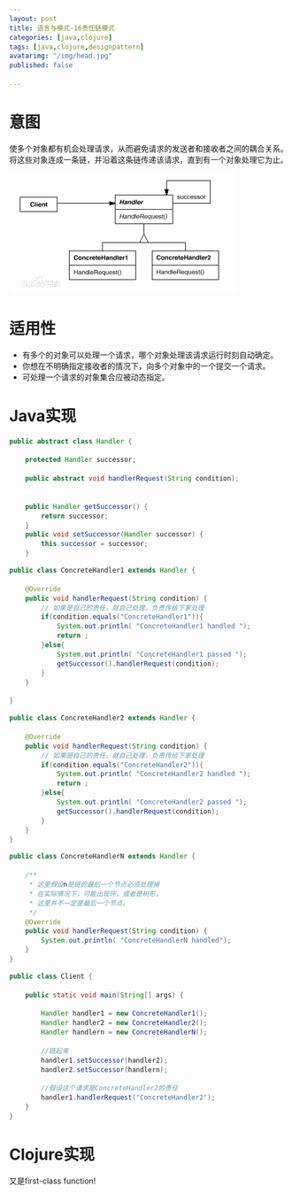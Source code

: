 ```yaml
---
layout: post
title: 语言与模式-16责任链模式
categories: [java,clojure]
tags: [java,clojure,designpattern]
avatarimg: "/img/head.jpg"
published: false

---
```


# 意图

使多个对象都有机会处理请求，从而避免请求的发送者和接收者之间的耦合关系。将这些对象连成一条链，并沿着这条链传递该请求，直到有一个对象处理它为止。

![](/assets/designpattern/chain.jpg)

# 适用性

- 有多个的对象可以处理一个请求，哪个对象处理该请求运行时刻自动确定。
- 你想在不明确指定接收者的情况下，向多个对象中的一个提交一个请求。
- 可处理一个请求的对象集合应被动态指定。

# Java实现

```java
public abstract class Handler {

    protected Handler successor;

    public abstract void handlerRequest(String condition);


    public Handler getSuccessor() {
        return successor;
    }
    public void setSuccessor(Handler successor) {
        this.successor = successor;
    }
```

<!-- more -->

```java
public class ConcreteHandler1 extends Handler {

    @Override
    public void handlerRequest(String condition) {
        // 如果是自己的责任，就自己处理，负责传给下家处理
        if(condition.equals("ConcreteHandler1")){
            System.out.println( "ConcreteHandler1 handled ");
            return ;
        }else{
            System.out.println( "ConcreteHandler1 passed ");
            getSuccessor().handlerRequest(condition);
        }
    }

}
```

```java
public class ConcreteHandler2 extends Handler {

    @Override
    public void handlerRequest(String condition) {
        // 如果是自己的责任，就自己处理，负责传给下家处理
        if(condition.equals("ConcreteHandler2")){
            System.out.println( "ConcreteHandler2 handled ");
            return ;
        }else{
            System.out.println( "ConcreteHandler2 passed ");
            getSuccessor().handlerRequest(condition);
        }
    }
}
```

```java
public class ConcreteHandlerN extends Handler {

    /**
     * 这里假设n是链的最后一个节点必须处理掉
     * 在实际情况下，可能出现环，或者是树形，
     * 这里并不一定是最后一个节点。
     */
    @Override
    public void handlerRequest(String condition) {
        System.out.println( "ConcreteHandlerN handled");
    }
}
```

```java
public class Client {

    public static void main(String[] args) {

        Handler handler1 = new ConcreteHandler1();
        Handler handler2 = new ConcreteHandler2();
        Handler handlern = new ConcreteHandlerN();

        //链起来
        handler1.setSuccessor(handler2);
        handler2.setSuccessor(handlern);

        //假设这个请求是ConcreteHandler2的责任
        handler1.handlerRequest("ConcreteHandler2");
    }
}
```

# Clojure实现

又是first-class function!
